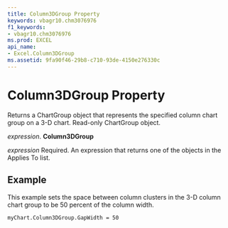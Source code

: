 ```yaml
---
title: Column3DGroup Property
keywords: vbagr10.chm3076976
f1_keywords:
- vbagr10.chm3076976
ms.prod: EXCEL
api_name:
- Excel.Column3DGroup
ms.assetid: 9fa90f46-29b8-c710-93de-4150e276330c
---
```



# Column3DGroup Property

Returns a ChartGroup object that represents the specified column chart group on a 3-D chart. Read-only ChartGroup object.

 _expression_. **Column3DGroup**

 _expression_ Required. An expression that returns one of the objects in the Applies To list.


## Example

This example sets the space between column clusters in the 3-D column chart group to be 50 percent of the column width.


```
myChart.Column3DGroup.GapWidth = 50
```


